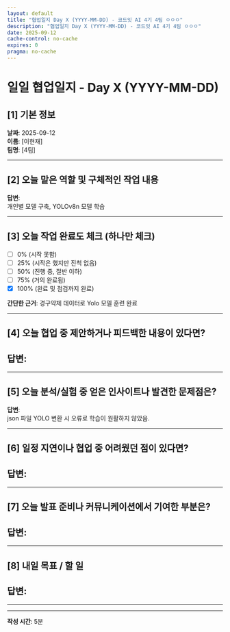 ```yaml
---
layout: default
title: "협업일지 Day X (YYYY-MM-DD) - 코드잇 AI 4기 4팀 ㅇㅇㅇ"
description: "협업일지 Day X (YYYY-MM-DD) - 코드잇 AI 4기 4팀 ㅇㅇㅇ"
date: 2025-09-12
cache-control: no-cache
expires: 0
pragma: no-cache
---
```


# 일일 협업일지 - Day X (YYYY-MM-DD)

## [1] 기본 정보
**날짜**: 2025-09-12  
**이름**: [이현재]  
**팀명**: [4팀]

---

## [2] 오늘 맡은 역할 및 구체적인 작업 내용
**답변**:  
개인별 모델 구축, YOLOv8n 모델 학습

---

## [3] 오늘 작업 완료도 체크 (하나만 체크)
- [ ] 0% (시작 못함)
- [ ] 25% (시작은 했지만 진척 없음)  
- [ ] 50% (진행 중, 절반 이하)
- [ ] 75% (거의 완료됨)
- [x] 100% (완료 및 점검까지 완료)

**간단한 근거**: 경구약제 데이터로 Yolo 모델 훈련 완료

---

## [4] 오늘 협업 중 제안하거나 피드백한 내용이 있다면?
**답변**:  
-
---

## [5] 오늘 분석/실험 중 얻은 인사이트나 발견한 문제점은?
**답변**:  
json 파일 YOLO 변환 시 오류로 학습이 원활하지 않았음. 

---

## [6] 일정 지연이나 협업 중 어려웠던 점이 있다면?
**답변**:  
-

---

## [7] 오늘 발표 준비나 커뮤니케이션에서 기여한 부분은?
**답변**:  
-

---

## [8] 내일 목표 / 할 일
**답변**:  
-
---

---

**작성 시간**: 5분
